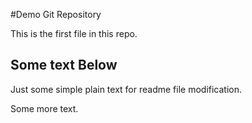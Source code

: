 #Demo Git Repository

This is the first file in this repo.


## Some text Below

Just some simple plain text for readme file modification.

Some more text.
